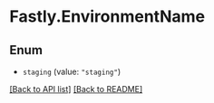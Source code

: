 # Fastly.EnvironmentName

## Enum


* `staging` (value: `"staging"`)



[[Back to API list]](../../README.md#endpoints) [[Back to README]](../../README.md)
